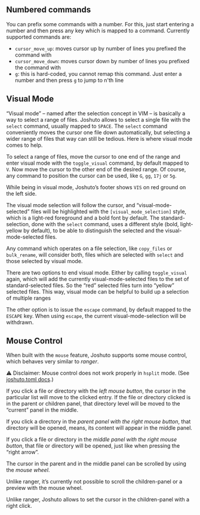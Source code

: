 ## Numbered commands

You can prefix some commands with a number. For this, just start entering
a number and then press any key which is mapped to a command. Currently
supported commands are:

- `cursor_move_up`: moves cursor up by number of lines you prefixed the
  command with
- `cursor_move_down`: moves cursor down by number of lines you prefixed the
  command with
- `g`: this is hard-coded, you cannot remap this command. Just enter a number
  and then press `g` to jump to n'th line

## Visual Mode

“Visual mode” – named after the selection concept in VIM – is basically a way to
select a range of files.
Joshuto allows to select a single file with the `select` command, usually mapped to `SPACE`.
The `select` command conveniently moves the cursor one file down automatically, but
selecting a wider range of files that way can still be tedious.
Here is where visual mode comes to help.

To select a range of files, move the cursor to one end of the range and enter visual mode
with the `toggle_visual` command, by default mapped to `V`.
Now move the cursor to the other end of the desired range.
Of course, any command to position the cursor can be used, like `G`, `gg`, `17j` or `5g`.

While being in visual mode, Joshuto’s footer shows `VIS` on red ground on the left side.

The visual mode selection will follow the cursor, and “visual-mode-selected” files will be
highlighted with the `[visual_mode_selection]` style, which is a light-red foreground and
a bold font by default.
The standard-selection, done with the `select` command, uses a different style (bold, light-yellow by default),
to be able to distinguish the selected and the visual-mode-selected files.

Any command which operates on a file selection, like `copy_files` or `bulk_rename`, will
consider both, files which are selected with `select` and those selected by visual mode.

There are two options to end visual mode. Either by calling `toggle_visual` again, which
will add the currently visual-mode-selected files to the set of standard-selected files.
So the “red” selected files turn into “yellow” selected files.
This way, visual mode can be helpful to build up a selection of multiple ranges

The other option is to issue the `escape` command, by default mapped to the `ESCAPE` key.
When using `escape`, the current visual-mode-selection will be withdrawn.

## Mouse Control

When built with the `mouse` feature, Joshuto supports some mouse control,
which behaves very similar to _ranger_.

⚠ Disclaimer: Mouse control does not work properly in `hsplit` mode.
(See [joshuto.toml docs](configuration/joshuto.toml.md#Different_view_layouts).)

If you click a file or directory with the _left mouse button_,
the cursor in the particular list will move to the clicked entry.
If the file or directory clicked is in the parent or children panel,
that directory level will be moved to the “current” panel in the middle.

If you click a directory in the _parent panel with the right mouse button_,
that directory will be opened, means, its content will appear in the middle panel.

If you click a file or directory in the _middle panel with the right mouse button_,
that file or directory will be opened, just like when pressing the “right arrow”.

The cursor in the parent and in the middle panel can be scrolled by using the _mouse wheel_.

Unlike ranger, it’s currently not possible to scroll the children-panel or a preview
with the mouse wheel.

Unlike ranger, Joshuto allows to set the cursor in the children-panel with a right click.
